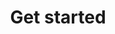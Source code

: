 ---
layout: page
title: Get started
permalink: /getting_started_main
nav: true
nav_order: 1
dropdown: true
children: 
    - title: Docs 101
      permalink: /getting_started_101
    - title: divider
    - title: GitHub
      permalink: /getting_started_github
    - title: divider
    - title: Learning Markdown
      permalink: /getting_started_markdown
    - title: divider
    - title: Images
      permalink: /images_guide
    - title: divider
    - title: Technical resources
      permalink: /resources_technical
---